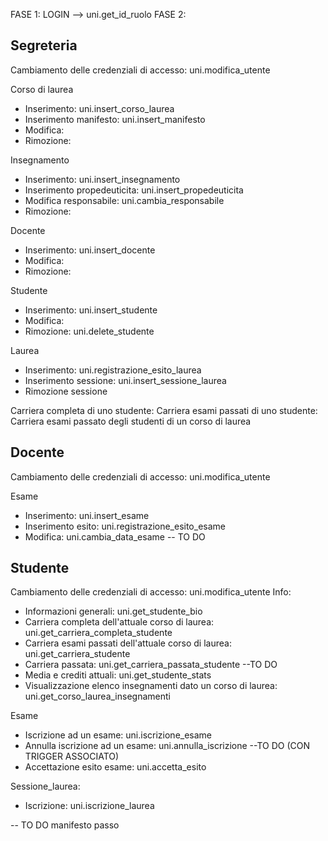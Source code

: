 FASE 1: LOGIN --> uni.get_id_ruolo
FASE 2: 
## Segreteria
Cambiamento delle credenziali di accesso: uni.modifica_utente

Corso di laurea
- Inserimento: uni.insert_corso_laurea
- Inserimento manifesto: uni.insert_manifesto
- Modifica: 
- Rimozione: 

Insegnamento
- Inserimento: uni.insert_insegnamento
- Inserimento propedeuticita: uni.insert_propedeuticita
- Modifica responsabile: uni.cambia_responsabile
- Rimozione: 

Docente
- Inserimento: uni.insert_docente
- Modifica: 
- Rimozione: 

Studente
- Inserimento: uni.insert_studente
- Modifica: 
- Rimozione: uni.delete_studente

Laurea
- Inserimento: uni.registrazione_esito_laurea
- Inserimento sessione: uni.insert_sessione_laurea
- Rimozione sessione

Carriera completa di uno studente: 
Carriera esami passati di uno studente: 
Carriera esami passato degli studenti di un corso di laurea


## Docente
Cambiamento delle credenziali di accesso: uni.modifica_utente

Esame
- Inserimento: uni.insert_esame
- Inserimento esito: uni.registrazione_esito_esame
- Modifica: uni.cambia_data_esame -- TO DO


## Studente
Cambiamento delle credenziali di accesso: uni.modifica_utente
Info:
- Informazioni generali: uni.get_studente_bio
- Carriera completa dell'attuale corso di laurea: uni.get_carriera_completa_studente 
- Carriera esami passati dell'attuale corso di laurea: uni.get_carriera_studente 
- Carriera passata: uni.get_carriera_passata_studente --TO DO
- Media e crediti attuali: uni.get_studente_stats
- Visualizzazione elenco insegnamenti dato un corso di laurea: uni.get_corso_laurea_insegnamenti

Esame
- Iscrizione ad un esame: uni.iscrizione_esame
- Annulla iscrizione ad un esame: uni.annulla_iscrizione --TO DO (CON TRIGGER ASSOCIATO)
- Accettazione esito esame: uni.accetta_esito


Sessione_laurea:
- Iscrizione: uni.iscrizione_laurea


-- TO DO manifesto passo
